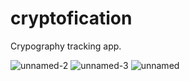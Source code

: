 # cryptofication
 Crypography tracking app.

![unnamed-2](https://user-images.githubusercontent.com/88532016/128691326-e7228269-420b-4590-ad2a-04c2249a963e.jpg)
![unnamed-3](https://user-images.githubusercontent.com/88532016/128691355-1e90d0b4-ad84-4e25-a39f-752316467be8.jpg)
![unnamed](https://user-images.githubusercontent.com/88532016/128691366-1c98171a-1250-499d-acf4-cf3776047efe.jpg)
